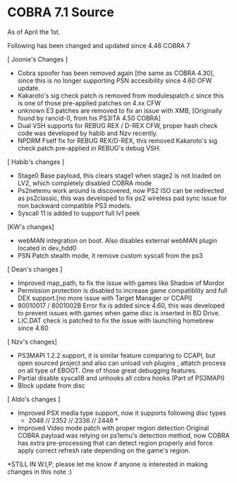 # COBRA 7.1 Source

As of April the 1st.

Following has been changed and updated since 4.46 COBRA 7

[ Joonie's Changes ]

* Cobra spoofer has been removed again [the same as COBRA 4.30], since this is no longer supporting PSN accesibility since 4.60 OFW update.
* Kakaroto's sig check patch is removed from modulespatch.c since this is one of those pre-applied patches on 4.xx CFW
* unknown E3 patches are removed to fix an issue with XMB, [Originally found by rancid-0, from his PS3ITA 4.50 COBRA]
* Dual VSH supports for REBUG REX / D-REX CFW, proper hash check code was developed by habib and Nzv recently. 
* NPDRM Fself fix for REBUG REX/D-REX, this removed Kakaroto's sig check patch pre-applied in REBUG's debug VSH.

[ Habib's changes ]

* Stage0 Base payload, this clears stage1 when stage2 is not loaded on LV2, which completely disabled COBRA mode
* Ps2netemu work around is discovered, now PS2 ISO can be redirected as ps2classic, this was developed to fix ps2 wireless pad sync issue for non backward compatible PS3 models.
* Syscall 11 is added to support full lv1 peek

[KW's changes]

* webMAN integration on boot. Also disables external webMAN plugin located in dev_hdd0
* PSN Patch stealth mode, it remove custom syscall from the ps3

[ Dean's changes ] 

* Improved map_path, to fix the issue with games like Shadow of Mordor
* Permission protection is disabled to increase game compatiblity and full DEX support.[no more issue with Target Manager or CCAPI]
* 80010017 / 8001002B Error fix is added since 4.60, this was developed to prevent issues with games when game disc is inserted in BD Drive.
* LIC.DAT check is patched to fix the issue with launching homebrew since 4.60

[ Nzv's changes]

* PS3MAPI 1.2.2 support, it is similar feature comparing to CCAPI, but open sourced project and also can unload vsh plugins , attatch process on all type of EBOOT.
   One of those great debugging features.
* Partial disable syscall8 and unhooks all cobra hooks (Part of PS3MAPI)
* Block update from disc
   
[ Aldo's changes ]

* Improved PSX media type support, now it supports following disc types
	* 2048 // 2352 // 2336 // 2448 *
* Improved Video mode patch with proper region detection
 Original COBRA payload was relying on ps1emu's detection method, now COBRA has extra pre-processing that can detect region properly and force apply correct refresh rate depending on the game's region.
 
*STILL IN W.I,P, please let me know if anyone is interested in making changes in this note :)
